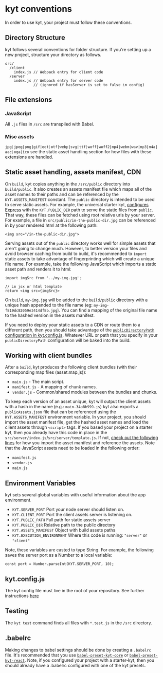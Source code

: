 # kyt conventions

In order to use kyt, your project must follow these conventions.

## Directory Structure

kyt follows several conventions for folder structure. If you're setting up a new project, structure your directory as follows.

```
src/
  /client
    index.js // Webpack entry for client code
  /server
    index.js // Webpack entry for server code
             // (ignored if hasServer is set to false in config)
```

## File extensions

### JavaScript

All `.js` files in `/src` are transpiled with Babel.

### Misc assets

`jpg|jpeg|png|gif|eot|otf|webp|svg|ttf|woff|woff2|mp4|webm|wav|mp3|m4a|aac|oga|ico` see the static asset handling section for how files with these extensions are handled.

## Static asset handling, assets manifest, CDN

On `build`, kyt copies anything in the `/src/public` directory into `build/public`. It also creates an assets manifest file which maps all of the asset names to their paths and can be referenced by the `KYT.ASSETS_MANIFEST` constant. The `public` directory is intended to be used to serve static assets. For example, the universal starter kyt, [configures Express](https://github.com/NYTimes/kyt/blob/847b229f5888de848098d168d7510f95f93e653e/packages/kyt-starter-universal/starter-src/src/server/index.js#L24) with the `KYT.PUBLIC_DIR` path to serve the static files from `public`. That way, these files can be fetched using root relative urls by your server. For example, a file in `src/public/in-the-public-dir.jpg` can be referenced in by your rendered html at the following path:

`<img src="/in-the-public-dir.jpg">`

Serving assets out of the `public` directory works well for simple assets that aren't going to change much. However, to better version your files and avoid browser caching from build to build, it's recommended to `import` static assets to take advantage of fingerprinting which will create a unique file name. For example, take the following JavaScript which imports a static asset path and renders it to html:

```
import imgSrc from '../my-img.jpg';

// in jsx or html template
return <img src={imgSrc}>

```

On `build`, `my-img.jpg` will be added to the `build/public` directory with a unique hash appended to the file name (eg: `my-img-f819dc82059e3414df8b.jpg`). You can find a mapping of the original file name to the hashed version in the assets manifest.

If you need to deploy your static assets to a CDN or route them to a different path, then you should take advantage of the [`publicDirectoryPath` configuration in kyt.config.js](/docs/kytConfig.md). Whatever URL or path that you specify in your `publicDirectoryPath` configuration will be baked into the build.

## Working with client bundles

After a `build`, kyt produces the following client bundles (with their corresponding map files (asset.map.js)):

- `main.js` - The main script.
- `manifest.js` - A mapping of chunk names.
- `vendor.js` - Common/shared modules between the bundles and chunks.

To keep each version of an asset unique, kyt will output the client assets with a hash in the name (e.g.: `main-34a8b999.js`) kyt also exports a `publicAssets.json` file that can be referenced using the `KYT.ASSETS_MANIFEST` environment variable. In your project, you should import the asset manifest file, get the hashed asset names and load the client assets through `<script>` tags. If you based your project on a starter kyt, then you already have this code in place in the `src/server/index.js`/`src/server/template.js`. If not, [check out the following lines](https://github.com/NYTimes/kyt/blob/master/packages/kyt-starter-universal/starter-src/src/server/index.js#L40-L43) for how you import the asset manifest and reference the assets. Note that the JavaScript assets need to be loaded in the following order:

- `manifest.js`
- `vendor.js`
- `main.js`

## Environment Variables

kyt sets several global variables with useful information about the app environment.

- `KYT.SERVER_PORT` Port your node server should listen on.
- `KYT.CLIENT_PORT` Port the client assets server is listening on.
- `KYT.PUBLIC_PATH` Full path for static assets server
- `KYT.PUBLIC_DIR` Relative path to the public directory
- `KYT.ASSETS_MANIFEST` Object with build assets paths
- `KYT.EXECUTION_ENVIRONMENT` Where this code is running: `"server"` or `"client"`

Note, these variables are casted to type String. For example, the following saves the server port as a Number to a local variable:

```
const port = Number.parseInt(KYT.SERVER_PORT, 10);
```

## kyt.config.js

The kyt config file must live in the root of your repository.
See further instructions [here](/docs/kytConfig.md)

## Testing

The `kyt test` command finds all files with `*.test.js` in the `/src` directory.

## .babelrc

Making changes to babel settings should be done by creating a `.babelrc` file. It's recommended that you use [`babel-preset-kyt-core`](/packages/babel-preset-kyt-core/README.md) or [`babel-preset-kyt-react`](/packages/babel-preset-kyt-react/README.md). Note, if you configured your project with a starter-kyt, then you should already have a .babelrc configured with one of the kyt presets.
